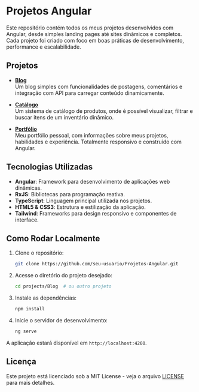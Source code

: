 # Projetos Angular

Este repositório contém todos os meus projetos desenvolvidos com Angular, desde simples landing pages até sites dinâmicos e completos. Cada projeto foi criado com foco em boas práticas de desenvolvimento, performance e escalabilidade.

## Projetos

- **[Blog](projects/Blog/)**  
  Um blog simples com funcionalidades de postagens, comentários e integração com API para carregar conteúdo dinamicamente.

- **[Catálogo](projects/Catalogo/)**  
  Um sistema de catálogo de produtos, onde é possível visualizar, filtrar e buscar itens de um inventário dinâmico.

- **[Portfólio](projects/MySite/)**  
  Meu portfólio pessoal, com informações sobre meus projetos, habilidades e experiência. Totalmente responsivo e construído com Angular.

## Tecnologias Utilizadas

- **Angular**: Framework para desenvolvimento de aplicações web dinâmicas.
- **RxJS**: Bibliotecas para programação reativa.
- **TypeScript**: Linguagem principal utilizada nos projetos.
- **HTML5 & CSS3**: Estrutura e estilização da aplicação.
- **Tailwind**: Frameworks para design responsivo e componentes de interface.

## Como Rodar Localmente

1. Clone o repositório:
   ```bash
   git clone https://github.com/seu-usuario/Projetos-Angular.git
   ```
2. Acesse o diretório do projeto desejado:
   ```bash
   cd projects/Blog  # ou outro projeto
   ```
3. Instale as dependências:
   ```bash
   npm install
   ```
4. Inicie o servidor de desenvolvimento:
   ```bash
   ng serve
   ```

A aplicação estará disponível em `http://localhost:4200`.

## Licença

Este projeto está licenciado sob a MIT License - veja o arquivo [LICENSE](/LICENSE) para mais detalhes.